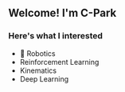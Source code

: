 ## Welcome! I'm C-Park

### Here's what I interested
 - 🤖 Robotics
 - Reinforcement Learning
 - Kinematics
 - Deep Learning
